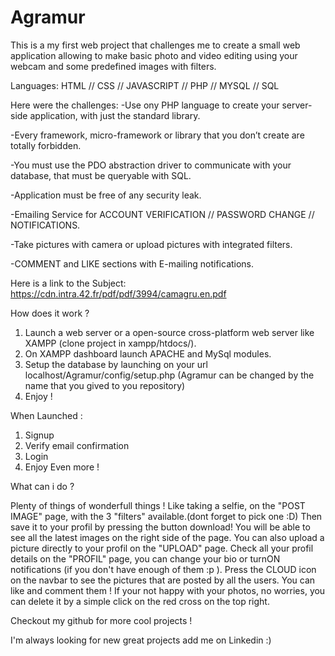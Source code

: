 # Agramur

This is a my first web project that challenges me to create a small web application allowing to make basic photo and video editing using your webcam and some predefined images with filters.

Languages:
  HTML // CSS // JAVASCRIPT // PHP // MYSQL // SQL

Here were the challenges: 
  -Use ony PHP language to create your server-side application, with just the standard library.
  
  -Every framework, micro-framework or library that you don’t create are totally forbidden.
  
  -You must use the PDO abstraction driver to communicate with your database, that must be queryable with SQL.
  
  -Application must be free of any security leak.
  
  -Emailing Service for ACCOUNT VERIFICATION // PASSWORD CHANGE // NOTIFICATIONS.
  
  -Take pictures with camera or upload pictures with integrated filters.
  
  -COMMENT and LIKE sections with E-mailing notifications.
  
  Here is a link to the Subject: https://cdn.intra.42.fr/pdf/pdf/3994/camagru.en.pdf

How does it work ?

1) Launch a web server or a open-source cross-platform web server like XAMPP (clone project in xampp/htdocs/).
2) On XAMPP dashboard launch APACHE and MySql modules.
3) Setup the database by launching on your url localhost/Agramur/config/setup.php (Agramur can be changed by the name that you gived to you repository)
4) Enjoy !

When Launched :

1) Signup
2) Verify email confirmation
3) Login
4) Enjoy Even more !

What can i do ?

Plenty of things of wonderfull things ! Like taking a selfie, on the "POST IMAGE" page, with the 3 "filters" available.(dont forget to pick one :D) 
Then save it to your profil by pressing the button download! You will be able to see all the latest images on the right side of the page. 
You can also upload a picture directly to your profil on the "UPLOAD" page. Check all your profil details on the "PROFIL" page, you can change your bio or turnON notifications (if you don't have enough of them :p ).
Press the CLOUD icon on the navbar to see the pictures that are posted by all the users. You can like and comment them !
If your not happy with your photos, no worries, you can delete it by a simple click on the red cross on the top right.

Checkout my github for more cool projects !

I'm always looking for new great projects add me on Linkedin :)
  
